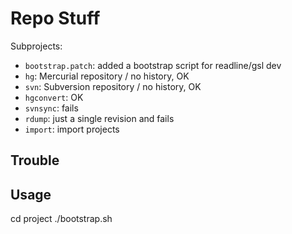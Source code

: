 # Repo Stuff

Subprojects:

- `bootstrap.patch`: added a bootstrap script for readline/gsl dev
- `hg`: Mercurial repository / no history, OK
- `svn`: Subversion repository / no history, OK
- `hgconvert`: OK
- `svnsync`: fails
- `rdump`: just a single revision and fails
- `import`: import projects

## Trouble



## Usage

cd project
./bootstrap.sh

